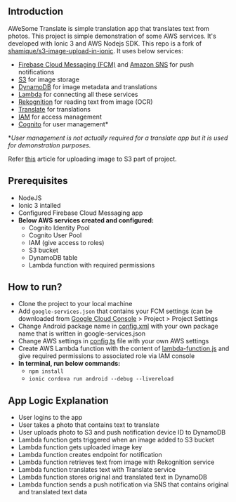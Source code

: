 ## Introduction
AWeSome Translate is simple translation app that translates text from photos. This project is simple demonstration of some AWS services. It's developed with Ionic 3 and AWS Nodejs SDK. This repo is a fork of [shamique/s3-image-upload-in-ionic]. It uses below services:

  - [Firebase Cloud Messaging (FCM)][fcm] and [Amazon SNS][sns] for push notifications
  - [S3] for image storage
  - [DynamoDB] for image metadata and translations
  - [Lambda] for connecting all these services
  - [Rekognition] for reading text from image (OCR)
  - [Translate] for translations
  - [IAM] for access management
  - [Cognito] for user management*

**User management is not actually required for a translate app but it is used for demonstration purposes.*

Refer [this][s3-upload-article] article for uploading image to S3 part of project.

## Prerequisites
  - NodeJS
  - Ionic 3 intalled
  - Configured Firebase Cloud Messaging app 
  - **Below AWS services created and configured:**
    + Cognito Identity Pool
    + Cognito User Pool
    + IAM (give access to roles)
    + S3 bucket
    + DynamoDB table
    + Lambda function with required permissions

## How to run?
  - Clone the project to your local machine
  - Add ``google-services.json`` that contains your FCM settings (can be downloaded from [Google Cloud Console](https://console.firebase.google.com/u/0/) > Project > Project Settings
  - Change Android package name in [config.xml](config.xml) with your own package name that is written in google-services.json
  - Change AWS settings in [config.ts](src/shared/config.ts) file with your own AWS settings
  - Create AWS Lambda function with the content of [lambda-function.js](lambda-function.js) and give required permissions to associated role via IAM console
  - **In terminal, run below commands:**
    + ``npm install``
    + ``ionic cordova run android --debug --livereload``

## App Logic Explanation
  - User logins to the app
  - User takes a photo that contains text to translate
  - User uploads photo to S3 and push notification device ID to DynamoDB
  - Lambda function gets triggered when an image added to S3 bucket
  - Lambda function gets uploaded image key
  - Lambda function creates endpoint for notification
  - Lambda function retrieves text from image with Rekognition service
  - Lambda function translates text with Translate service
  - Lambda function stores original and translated text in DynamoDB
  - Lambda function sends a push notification via SNS that contains original and translated text data
  
[fcm]:https://firebase.google.com/products/cloud-messaging/
[sns]:https://aws.amazon.com/sns/
[s3]:https://aws.amazon.com/s3/
[dynamodb]:https://aws.amazon.com/dynamodb/
[lambda]:https://aws.amazon.com/lambda/
[rekognition]:https://aws.amazon.com/rekognition/
[translate]:https://aws.amazon.com/translate/
[iam]:https://aws.amazon.com/iam/
[cognito]:https://aws.amazon.com/cognito/
[shamique/s3-image-upload-in-ionic]:https://github.com/shamique/s3-image-upload-in-ionic
[s3-upload-article]:https://medium.com/@shamique/upload-an-image-to-s3-bucket-in-ionic-app-5dc96b772d48
